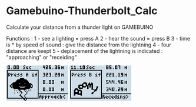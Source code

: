 # Gamebuino-Thunderbolt_Calc
Calculate your distance from a thunder light on GAMEBUINO

Functions :
1 - see a lighting = press A
2 - hear the sound = press B
3 - time is * by speed of sound : give the distance from the lightning
4 - four distance are keept
5 - deplacement of the lightning is indicated : "approaching" or "receiding"

![](https://github.com/Awot83/Gamebuino-Thunderbolt_Calc/blob/master/thunderbolt1b.gif?raw=true)
![](https://github.com/Awot83/Gamebuino-Thunderbolt_Calc/blob/master/thunderbolt2b.gif?raw=true)
